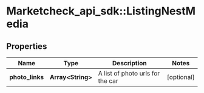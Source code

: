 # Marketcheck_api_sdk::ListingNestMedia

## Properties
Name | Type | Description | Notes
------------ | ------------- | ------------- | -------------
**photo_links** | **Array&lt;String&gt;** | A list of photo urls for the car | [optional] 


